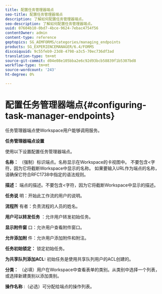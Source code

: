 ```yaml
---
title: 配置任务管理器端点
seo-title: 配置任务管理器端点
description: 了解如何配置任务管理器端点。
seo-description: 了解如何配置任务管理器端点。
uuid: 07604b10-0bd7-4bce-9624-7ebac4754f56
contentOwner: admin
content-type: reference
geptopics: SG_AEMFORMS/categories/managing_endpoints
products: SG_EXPERIENCEMANAGER/6.4/FORMS
discoiquuid: 9c55feb9-23d8-4798-a3c5-70ec736df3ad
translation-type: tm+mt
source-git-commit: d04e08e105bba2e6c92d93bcb58839f1b5307bd8
workflow-type: tm+mt
source-wordcount: '243'
ht-degree: 0%

---
```



# 配置任务管理器端点{#configuring-task-manager-endpoints}

任务管理器端点使Workspace用户能够调用服务。

**任务管理器端点设置**

使用以下设置配置任务管理器端点。

**名称：** （强制）标识端点。名称显示在Workspace的卡视图中。 不要包含&lt;字符，因为它将截断Workspace中显示的名称。 如果要输入URL作为端点的名称，请确保它符合RFC1738中指定的语法规则。

**描述：** 端点的描述。不要包含&lt;字符，因为它将截断Workspace中显示的描述。

**任务说** 明：开始此工作流的用户的说明。

**流程所** 有者：负责流程的人员的姓名。

**用户可以转发任务** ：允许用户转发初始任务。

**显示附件窗** 口：允许用户查看附件窗口。

**允许添加附** 件：允许用户添加附件和附注。

**任务初始锁定：** 锁定初始任务。

**为共享队列添加ACL:** 初始任务是使用共享队列用户的ACL创建的。

**分类：** （必填）用户在Workspace中查看表单的类别。从类别中选择一个列表，或选择新建类别以添加类别。

**操作名称** :（必选）可分配给端点的操作列表。
